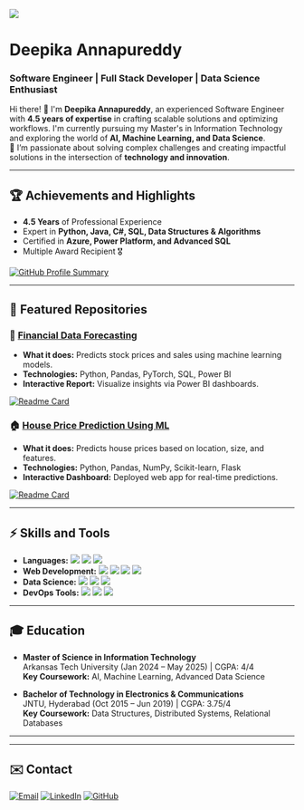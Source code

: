 ![](https://github.com/Deeann01/Deeann01/blob/main/github-header-image.png)
# Deepika Annapureddy
### Software Engineer | Full Stack Developer | Data Science Enthusiast

Hi there! 👋 I'm **Deepika Annapureddy**, an experienced Software Engineer with **4.5 years of expertise** in crafting scalable solutions and optimizing workflows. I'm currently pursuing my Master's in Information Technology and exploring the world of **AI, Machine Learning, and Data Science**.  
🔭 I’m passionate about solving complex challenges and creating impactful solutions in the intersection of **technology and innovation**.

---

## 🏆 Achievements and Highlights
- **4.5 Years** of Professional Experience
- Expert in **Python, Java, C#, SQL, Data Structures & Algorithms**
- Certified in **Azure, Power Platform, and Advanced SQL**
- Multiple Award Recipient 🎖️

[![GitHub Profile Summary](https://github-profile-summary-cards.vercel.app/api/cards/profile-details?username=Deeann01&theme=vue)](https://github.com/Deeann01)

---

## 📂 Featured Repositories
### 🧠 [Financial Data Forecasting](https://github.com/Deeann01/Financial-Data-Forecasting)
- **What it does:** Predicts stock prices and sales using machine learning models.
- **Technologies:** Python, Pandas, PyTorch, SQL, Power BI
- **Interactive Report:** Visualize insights via Power BI dashboards.

[![Readme Card](https://github-readme-stats.vercel.app/api/pin/?username=Deeann01&repo=Financial-Data-Forecasting&theme=vue)](https://github.com/Deeann01/Financial-Data-Forecasting)

### 🏠 [House Price Prediction Using ML](https://github.com/Deeann01/House-Price-Prediction)
- **What it does:** Predicts house prices based on location, size, and features.
- **Technologies:** Python, Pandas, NumPy, Scikit-learn, Flask
- **Interactive Dashboard:** Deployed web app for real-time predictions.

[![Readme Card](https://github-readme-stats.vercel.app/api/pin/?username=Deeann01&repo=House-Price-Prediction&theme=vue)](https://github.com/Deeann01/House-Price-Prediction)

---

## ⚡ Skills and Tools
- **Languages:** ![](https://img.shields.io/badge/Java-ED8B00?style=flat-square&logo=java&logoColor=white) ![](https://img.shields.io/badge/C%23-239120?style=flat-square&logo=c-sharp&logoColor=white) ![](https://img.shields.io/badge/Python-FFD43B?style=flat-square&logo=python&logoColor=blue)
- **Web Development:** ![](https://img.shields.io/badge/HTML5-E34F26?style=flat-square&logo=html5&logoColor=white) ![](https://img.shields.io/badge/CSS3-1572B6?style=flat-square&logo=css3&logoColor=white) ![](https://img.shields.io/badge/JavaScript-F7DF1E?style=flat-square&logo=javascript&logoColor=black) ![](https://img.shields.io/badge/React-61DAFB?style=flat-square&logo=react&logoColor=black)
- **Data Science:** ![](https://img.shields.io/badge/Pandas-150458?style=flat-square&logo=pandas&logoColor=white) ![](https://img.shields.io/badge/Numpy-013243?style=flat-square&logo=numpy&logoColor=white) ![](https://img.shields.io/badge/Scikit--Learn-F7931E?style=flat-square&logo=scikit-learn&logoColor=white)
- **DevOps Tools:** ![](https://img.shields.io/badge/Jenkins-D24939?style=flat-square&logo=jenkins&logoColor=white) ![](https://img.shields.io/badge/Docker-2496ED?style=flat-square&logo=docker&logoColor=white) ![](https://img.shields.io/badge/Kubernetes-326CE5?style=flat-square&logo=kubernetes&logoColor=white)

---

## 🎓 Education
- **Master of Science in Information Technology**  
  Arkansas Tech University (Jan 2024 – May 2025) | CGPA: 4/4  
  **Key Coursework:** AI, Machine Learning, Advanced Data Science

- **Bachelor of Technology in Electronics & Communications**  
  JNTU, Hyderabad (Oct 2015 – Jun 2019) | CGPA: 3.75/4  
  **Key Coursework:** Data Structures, Distributed Systems, Relational Databases

---




---

## ✉️ Contact
[![Email](https://img.shields.io/badge/Gmail-D14836?style=for-the-badge&logo=gmail&logoColor=white)](mailto:deepika.annapureddy264@gmail.com) 
[![LinkedIn](https://img.shields.io/badge/LinkedIn-0077B5?style=for-the-badge&logo=linkedin&logoColor=white)](https://www.linkedin.com/in/deepika-annapureddy) 
[![GitHub](https://img.shields.io/badge/GitHub-181717?style=for-the-badge&logo=github&logoColor=white)](https://github.com/Deeann01)
